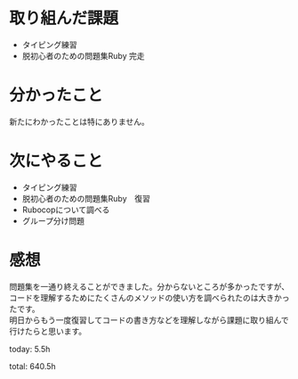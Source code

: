 #  取り組んだ課題
- タイピング練習
- 脱初心者のための問題集Ruby 完走
  

# 分かったこと
新たにわかったことは特にありません。
  
  

# 次にやること
- タイピング練習
- 脱初心者のための問題集Ruby　復習
- Rubocopについて調べる
- グループ分け問題

# 感想
問題集を一通り終えることができました。分からないところが多かったですが、コードを理解するためにたくさんのメソッドの使い方を調べられたのは大きかったです。  
明日からもう一度復習してコードの書き方などを理解しながら課題に取り組んで行けたらと思います。

today: 5.5h

total: 640.5h
